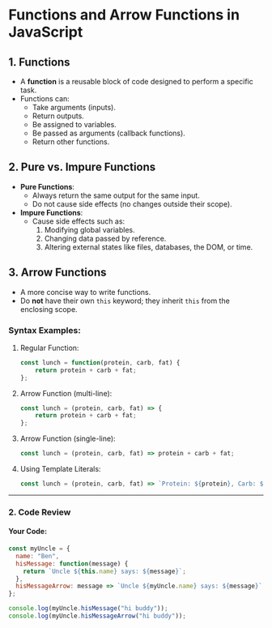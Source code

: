 # Functions and Arrow Functions in JavaScript

## 1. Functions
- A **function** is a reusable block of code designed to perform a specific task.
- Functions can:
  - Take arguments (inputs).
  - Return outputs.
  - Be assigned to variables.
  - Be passed as arguments (callback functions).
  - Return other functions.

## 2. Pure vs. Impure Functions
- **Pure Functions**:
  - Always return the same output for the same input.
  - Do not cause side effects (no changes outside their scope).
- **Impure Functions**:
  - Cause side effects such as:
    1. Modifying global variables.
    2. Changing data passed by reference.
    3. Altering external states like files, databases, the DOM, or time.

## 3. Arrow Functions
- A more concise way to write functions.
- Do **not** have their own `this` keyword; they inherit `this` from the enclosing scope.

### Syntax Examples:
1. Regular Function:
    ```javascript
    const lunch = function(protein, carb, fat) {
        return protein + carb + fat;
    };
    ```

2. Arrow Function (multi-line):
    ```javascript
    const lunch = (protein, carb, fat) => {
        return protein + carb + fat;
    };
    ```

3. Arrow Function (single-line):
    ```javascript
    const lunch = (protein, carb, fat) => protein + carb + fat;
    ```

4. Using Template Literals:
    ```javascript
    const lunch = (protein, carb, fat) => `Protein: ${protein}, Carb: ${carb}, Fat: ${fat}`;
    ```

---

### **2. Code Review**
#### Your Code:
```javascript
const myUncle = {
  name: "Ben",
  hisMessage: function(message) {
    return `Uncle ${this.name} says: ${message}`;
  },
  hisMessageArrow: message => `Uncle ${myUncle.name} says: ${message}`
};

console.log(myUncle.hisMessage("hi buddy"));
console.log(myUncle.hisMessageArrow("hi buddy"));

